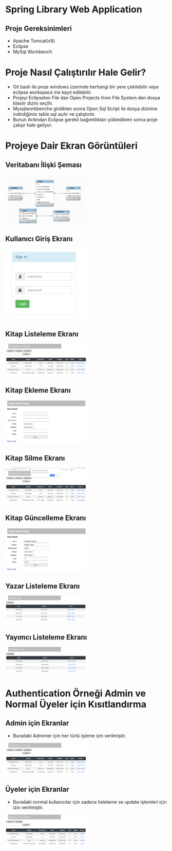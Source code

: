 # Spring Library Web Application

## Proje Gereksinimleri
- Apache Tomcat(v9)
- Eclipse
- MySql Workbench

# Proje Nasıl Çalıştırılır Hale Gelir?
- Git bash ile proje windows üzerinde herhangi bir yere çekilebilir veya eclipse workspace ine kayıt edilebilir.
- Projeyi Eclipseten File dan Open Projects from File System den dosya klasör dizini seçilir.
- Mysqlworkbenche girdikten sonra Open Sql Script ile dosya dizinine indirdiğimiz table.sql açılır ve çalıştırılır.
- Bunun Ardından Eclipse gerekli bağımlılıkları yükledikten sonra proje çalışır hale geliyor.

# Projeye Dair Ekran Görüntüleri

## Veritabanı İlişki Şeması

<img src="https://github.com/frat57/Library-Spring-Web-Application/blob/master/image/mysql.PNG" width="50%" height="50%">

## Kullanıcı Giriş Ekranı

<img src="https://github.com/frat57/Library-Spring-Web-Application/blob/master/image/LoginEkrani.PNG" width="50%" height="50%">

## Kitap Listeleme Ekranı

<img src="https://github.com/frat57/Library-Spring-Web-Application/blob/master/image/Kitap Listesi Ekrani.PNG" width="50%" height="50%">

## Kitap Ekleme Ekranı

<img src="https://github.com/frat57/Library-Spring-Web-Application/blob/master/image/KitapEklemeEkrani.PNG" width="50%" height="50%">

## Kitap Silme Ekranı

<img src="https://github.com/frat57/Library-Spring-Web-Application/blob/master/image/Delete Ekrani.PNG" width="50%" height="50%">

## Kitap Güncelleme Ekranı

<img src="https://github.com/frat57/Library-Spring-Web-Application/blob/master/image/Update Ekrani.PNG" width="50%" height="50%">

## Yazar Listeleme Ekranı

<img src="https://github.com/frat57/Library-Spring-Web-Application/blob/master/image/YazarListeleme.PNG" width="50%" height="50%">

## Yayımcı Listeleme Ekranı

<img src="https://github.com/frat57/Library-Spring-Web-Application/blob/master/image/YayimciEkrani.PNG" width="50%" height="50%">

# Authentication Örneği Admin ve Normal Üyeler için Kısıtlandırma

## Admin için Ekranlar 

- Buradaki Adminler için her türlü işleme izin verilmiştir.

<img src="https://github.com/frat57/Library-Spring-Web-Application/blob/master/image/Kitap Listesi Ekrani.PNG" width="50%" height="50%">

## Üyeler için Ekranlar 

- Buradaki normal kullanıcılar için sadece listeleme ve update işlemleri için izin verilmiştir.

<img src="https://github.com/frat57/Library-Spring-Web-Application/blob/master/image/UserKullanicisiicinEkranlari.PNG" width="50%" height="50%">
